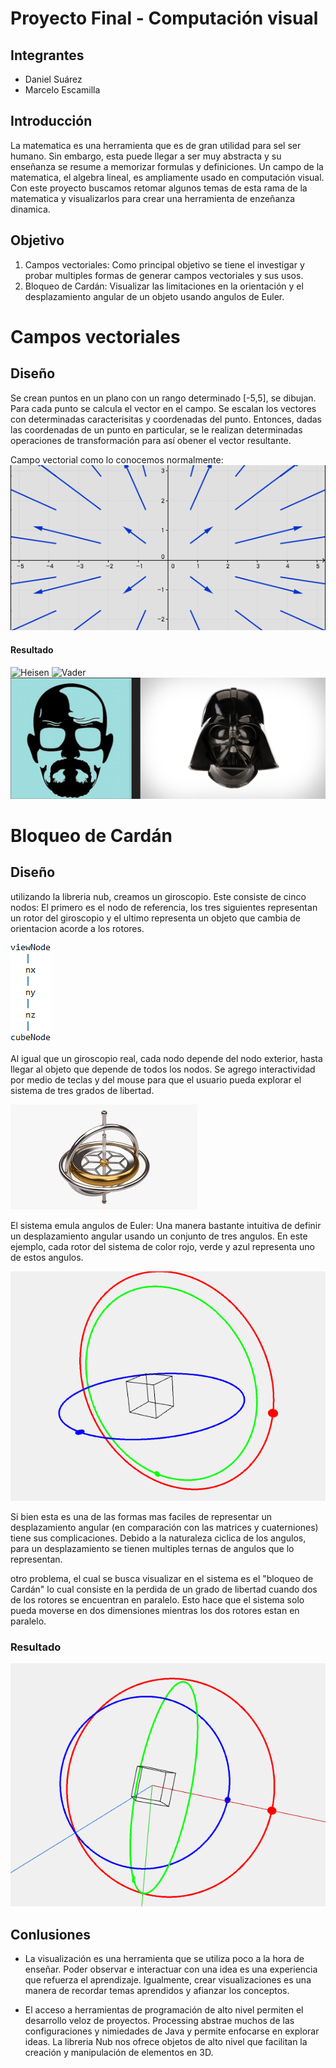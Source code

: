 # Proyecto Final - Computación visual  
## Integrantes
- Daniel Suárez
- Marcelo Escamilla
## Introducción
La matematica es una herramienta que es de gran utilidad para sel ser humano. Sin embargo, esta puede llegar a ser muy abstracta y su enseñanza se resume a memorizar formulas y definiciones. Un campo de la matematica, el algebra lineal, es ampliamente usado en computación visual. Con este proyecto buscamos retomar algunos temas de esta rama de la matematica y visualizarlos para crear una herramienta de enzeñanza dinamica.

## Objetivo
1. Campos vectoriales: Como principal objetivo se tiene el investigar y probar multiples formas de generar campos vectoriales y sus usos. 
2. Bloqueo de Cardán: Visualizar las limitaciones en la orientación y el desplazamiento angular de un objeto usando angulos de Euler.

# Campos vectoriales

## Diseño
Se crean puntos en un plano con un rango determinado \[-5,5], se dibujan. Para cada punto se calcula el vector en el campo. Se escalan los vectores con determinadas caracterisitas y coordenadas del punto. Entonces, dadas las coordenadas de un punto en particular, se le realizan determinadas operaciones de transformación para así obener el vector resultante. 

Campo vectorial como lo conocemos normalmente:  
![VF](CamposVectoriales/Resultados/VectorField.png)

#### Resultado 
![Heisen](CamposVectoriales/Resultados/Heisen.gif)
![Vader](CamposVectoriales/Resultados/Vader.gif)
![input](CamposVectoriales/Resultados/Input.png)

# Bloqueo de Cardán

## Diseño
utilizando la libreria nub, creamos un giroscopio. Este consiste de cinco nodos: El primero es el nodo de referencia, los tres siguientes representan un rotor del giroscopio y el ultimo representa un objeto que cambia de orientacion acorde a los rotores. 

![nodos](CamposVectoriales/Resultados/nodos.PNG)

Al igual que un giroscopio real, cada nodo depende del nodo exterior, hasta llegar al objeto que depende de todos los nodos. Se agrego interactividad por medio de teclas y del mouse para que el usuario pueda explorar el sistema de tres grados de libertad.

![gyro](CamposVectoriales/Resultados/gyro.jpg)

El sistema emula angulos de Euler: Una manera bastante intuitiva de definir un desplazamiento angular usando un conjunto de tres angulos. En este ejemplo, cada rotor del sistema de color rojo, verde y azul representa uno de estos angulos.

![giroscopio](CamposVectoriales/Resultados/giroscopio.PNG)

Si bien esta es una de las formas mas faciles de representar un desplazamiento angular (en comparación con las matrices y cuaterniones) tiene sus complicaciones. Debido a la naturaleza ciclica de los angulos, para un desplazamiento se tienen multiples ternas de angulos que lo representan.

otro problema, el cual se busca visualizar en el sistema es el "bloqueo de Cardán" lo cual consiste en la perdida de un grado de libertad cuando dos de los rotores se encuentran en paralelo. Esto hace que el sistema solo pueda moverse en dos dimensiones mientras los dos rotores estan en paralelo.

### Resultado
![cardan](CamposVectoriales/Resultados/cardan.PNG)

## Conlusiones

- La visualización es una herramienta que se utiliza poco a la hora de enseñar. Poder observar e interactuar con una idea es una experiencia que refuerza el aprendizaje. Igualmente, crear visualizaciones es una manera de recordar temas aprendidos y afianzar los conceptos.

- El acceso a herramientas de programación de alto nivel permiten el desarrollo veloz de proyectos. Processing abstrae muchos de las configuraciones y nimiedades de Java y permite enfocarse en explorar ideas. La libreria Nub nos ofrece objetos de alto nivel que facilitan la creación y manipulación de elementos en 3D.

